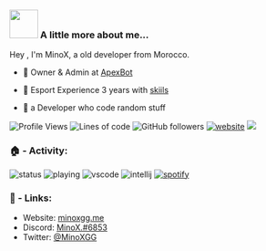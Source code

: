 
### <img src="https://media.giphy.com/media/VgCDAzcKvsR6OM0uWg/giphy.gif" width="50"> A little more about me... 


Hey , I'm MinoX, a old developer from Morocco.

- 💼 Owner & Admin at [ApexBot](https://discord.gg/42uhvWWbnJ)

- 👥 Esport Experience 3 years with [skiils](https://minox.uwu.ai/)

- 🔗 a Developer who code random stuff

![Profile Views](http://img.shields.io/badge/Profile%20Views-615-blue)
![Lines of code](https://img.shields.io/badge/From%20Hello%20World%20I%27ve%20Written-1.3%20million%20lines%20of%20code-blue)
![GitHub followers](https://img.shields.io/github/followers/MinoXGG?label=Follow&style=social)
[![website](https://img.shields.io/badge/Website-46a2f1.svg?&style=flat-square&logo=Google-Chrome&logoColor=white&link=https://minoxgg.uwu.ai)](https://minoxgg.uwu.ai/)
![](https://visitor-badge.glitch.me/badge?page_id=MinoXGG.MinoXGG)


### 🏠 - Activity:

![status](https://nocache.advaith.workers.dev?url=https://img.shields.io/endpoint?url=https://dev.discordprofiles.me/api/badge/status/478543553530953728?simple=true)
![playing](https://nocache.advaith.workers.dev?url=https://img.shields.io/endpoint?url=https://dev.discordprofiles.me/api/badge/playing/478543553530953728)
![vscode](https://nocache.advaith.workers.dev?url=https://img.shields.io/endpoint?url=https://dev.discordprofiles.me/api/badge/vscode/478543553530953728)
![intellij](https://nocache.advaith.workers.dev?url=https://img.shields.io/endpoint?url=https://dev.discordprofiles.me/api/badge/intellij/478543553530953728)
[![spotify](https://nocache.advaith.workers.dev?url=https://img.shields.io/endpoint?url=https://dev.discordprofiles.me/api/badge/spotify/190916650143318016)](https://dev.discordprofiles.me/openspotify/478543553530953728)



### 📎 - Links:

- Website: [minoxgg.me](https://minoxgg.uwu.ai)
- Discord: [MinoX.#6853](https://discord.com/users/478543553530953728)
- Twitter: [@MinoXGG](https://twitter.com/MinoXGG/)







